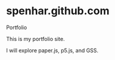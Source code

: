 # spenhar.github.com
Portfolio

This is my portfolio site.

I will explore paper.js, p5.js, and GSS. 
